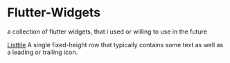 # Flutter-Widgets
a collection of flutter widgets, that i used or willing to use in the future

<a href="https://api.flutter.dev/flutter/material/ListTile-class.html">Listtile</a>
A single fixed-height row that typically contains some text as well as a leading or trailing icon.


